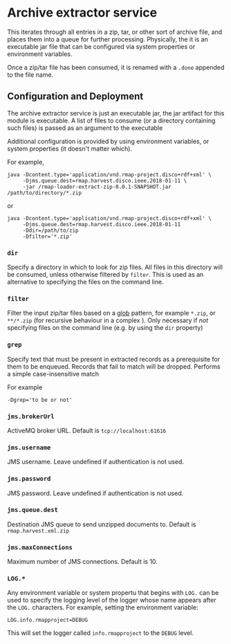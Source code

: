 # Archive extractor service

This iterates through all entries in a zip, tar, or other sort of archive file, and places them into a queue for further processing.  Physically, the it is an executable jar file that can be configured via system properties or environment variables.

Once a zip/tar file has been consumed, it is renamed with a `.done` appended to the file name.

## Configuration and Deployment

The archive extractor service is just an executable jar, the jar artifact for this module is executable.  A list of files to consume (or a directory containing such files) is passed as an argument to the executable

Additional configuration is provided by using environment variables, or system properties (it doesn't matter which).  

For example,

    java -Dcontent.type='application/vnd.rmap-project.disco+rdf+xml' \
         -Djms.queue.dest=rmap.harvest.disco.ieee.2018-01-11 \
         -jar /rmap-loader-extract-zip-0.0.1-SNAPSHOT.jar /path/to/directory/*.zip

or

    java -Dcontent.type='application/vnd.rmap-project.disco+rdf+xml' \
         -Djms.queue.dest=rmap.harvest.disco.ieee.2018-01-11 
         -Ddir=/path/to/zip 
         -Dfilter='*.zip' 

### `dir`

Specify a directory in which to look for zip files.  All files in this directory will be consumed, unless otherwise filtered by `filter`.  This is used as an alternative to specifying the files
on the command line.

### `filter`

Filter the input zip/tar files based on a [glob](https://javapapers.com/java/glob-with-java-nio/) pattern, for example
`*.zip`, or `**/*.zip` (for recursive behaviour in a complex ).  Only 
necessary if _not_ specifying files on the command line (e.g. by using the `dir` property)

### `grep`

Specify text that must be present in extracted records as a prerequisite for them to be enqueued.  Records that fail to match will be dropped.  Performs a simple case-insensitive match

For example

    -Dgrep='to be or not'

### `jms.brokerUrl`

ActiveMQ broker URL.  Default is `tcp://localhost:61616`

### `jms.username`

JMS username.  Leave undefined if authentication is not used.

### `jms.password`

JMS password.  Leave undefined if authentication is not used.

### `jms.queue.dest`

Destination JMS queue to send unzipped documents to.  Default is `rmap.harvest.xml.zip`

### `jms.maxConnections`

Maximum number of JMS connections.  Default is 10.

### `LOG.*`

Any environment variable or system propertu that begins with `LOG.` can be used to specify the logging level of 
the logger whose name appears after the `LOG.` characters.  For example, setting the environment variable:

    LOG.info.rmapproject=DEBUG
    
 This will set the logger called `info.rmapproject` to the `DEBUG` level. 
